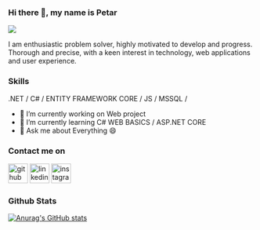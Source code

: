 ### Hi there 👋, my name is Petar
![](https://ditech.bg/wp-content/uploads/2019/07/rabota-kato-web-developer.jpg)

I am enthusiastic problem solver, highly motivated to develop and progress. Thorough and precise, with a keen interest in technology, web applications and user experience.

### Skills
.NET / C# / ENTITY FRAMEWORK CORE / JS / MSSQL / 

- 🔭 I’m currently working on Web project 
- 🌱 I’m currently learning C# WEB BASICS / ASP.NET CORE 
- 💬 Ask me about Everything 😄 

### Contact me on
[<img src='https://cdn.jsdelivr.net/npm/simple-icons@3.0.1/icons/github.svg' alt='github' height='40'>](https://github.com/PetarPaunov)  [<img src='https://cdn.jsdelivr.net/npm/simple-icons@3.0.1/icons/linkedin.svg' alt='linkedin' height='40'>](https://www.linkedin.com/in/petar-paunov/)  [<img src='https://cdn.jsdelivr.net/npm/simple-icons@3.0.1/icons/instagram.svg' alt='instagram' height='40'>](https://www.instagram.com/petardp21/)  

### Github Stats
[![Anurag's GitHub stats](https://github-readme-stats.vercel.app/api?username=PetarPaunov)](https://github.com/anuraghazra/github-readme-stats)
